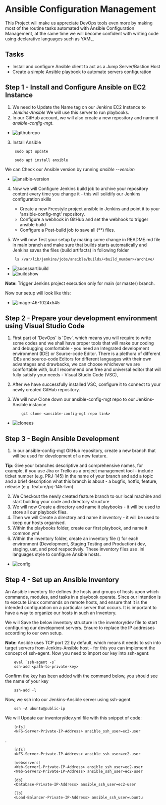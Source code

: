 # Ansible Configuration Management

This Project will make us appreciate DevOps tools even more by making most of the routine tasks automated with Ansible Configuration Management, at the same time we will become confident 
with writing code using declarative languages such as YAML.

## Tasks

- Install and configure Ansible client to act as a Jump Server/Bastion Host
- Create a simple Ansible playbook to automate servers configuration

## Step 1 - Install and Configure Ansible on EC2 Instance
1. We need to Update the Name tag on our Jenkins EC2 Instance to _Jenkins-Ansible_ We will use this server to run playbooks.
2. In our GitHub account, we will also create a new repository and name it _ansible-config-mgt_.

- ![githubrepo](https://github.com/user-attachments/assets/654c95f9-2273-4c03-8095-88aa046f06f9)

3. Install Ansible

        sudo apt update
        
        sudo apt install ansible

  We can Check our Ansible version by running _ansible --version_

- ![ansible-version](https://github.com/user-attachments/assets/b6a41e15-a3f7-45c1-afe5-9f33f2dffc7c)

4. Now we will Configure Jenkins build job to archive your repository content every time you change it - this will solidify our Jenkins configuration skills

   - Create a new Freestyle project ansible in Jenkins and point it to your 'ansible-config-mgt' repository.
   - Configure a webhook in GitHub and set the webhook to trigger ansible build
   - Configure a Post-build job to save all (**) files.

5. We will now Test your setup by making some change in README.md file in main branch and make sure that builds starts automatically and Jenkins saves the files (build artifacts) in following folder

        ls /var/lib/jenkins/jobs/ansible/builds/<build_number>/archive/
   
- ![sucessartibuild](https://github.com/user-attachments/assets/e2bf8075-92f1-4e7a-95d3-e8d1d380e061)
- ![buildshow](https://github.com/user-attachments/assets/2929554d-788e-4805-96c7-5fc6fd5d920d)


**Note**: Trigger Jenkins project execution only for main (or master) branch.

Now our setup will look like this:
- ![image-46-1024x545](https://github.com/user-attachments/assets/f290bb8a-834b-439b-b641-9108e27f8911)


## Step 2 - Prepare your development environment using Visual Studio Code

1. First part of 'DevOps' is 'Dev', which means you will require to write some codes and we shall have proper tools that will make our coding and debugging comfortable - you need an Integrated development environment (IDE) or Source-code Editor. There is a plethora of different IDEs and source-code Editors for different languages with their own advantages and drawbacks, we can choose whichever we are comfortable with, but I recommend one free and universal editor that will fully satisfy your needs - Visual Studio Code (VSC), 
2. After we have successfully installed VSC, configure it to connect to your newly created GitHub repository.
3. We will now Clone down our ansible-config-mgt repo to our Jenkins-Ansible instance

           git clone <ansible-config-mgt repo link>

- ![clonees](https://github.com/user-attachments/assets/e92abfc8-ac06-4d7f-abe6-97df1f2b9705)

## Step 3 - Begin Ansible Development

1. In our ansible-config-mgt GitHub repository, create a new branch that will be used for development of a new feature.

**Tip**: Give your branches descriptive and comprehensive names, for example, if you use Jira or Trello as a project management tool - include ticket number (e.g. PRJ-145) in the name of your branch and add a topic and a brief description what this branch is about - a bugfix, hotfix, feature, release (e.g. feature/prj-145-lvm)

2. We Checkout the newly created feature branch to our local machine and start building your code and directory structure
3. We will now Create a directory and name it playbooks - it will be used to store all our playbook files.
4. Then we will Create a directory and name it inventory - it will be used to keep our hosts organised.
5. Within the playbooks folder, create our first playbook, and name it common.yml
6. Within the inventory folder, create an inventory file () for each environment (Development, Staging Testing and Production) dev, staging, uat, and prod respectively. These inventory files use .ini languages style to configure Ansible hosts.
   
- ![config](https://github.com/user-attachments/assets/1075a564-de5a-4314-b05c-79ec6ce17971)


## Step 4 - Set up an Ansible Inventory

An Ansible inventory file defines the hosts and groups of hosts upon which commands, modules, and tasks in a playbook operate. Since our intention is to execute Linux commands on remote hosts, and ensure that it is the intended configuration on a particular server that occurs. It is important to have a way to organize our hosts in such an Inventory.

We will Save the below inventory structure in the inventory/dev file to start configuring our development servers. Ensure to replace the IP addresses according to our own setup.

**Note**: Ansible uses TCP port 22 by default, which means it needs to ssh into target servers from Jenkins-Ansible host - for this you can implement the concept of ssh-agent. Now you need to import our key into ssh-agent:

        eval `ssh-agent -s`
        ssh-add <path-to-private-key>
        
Confirm the key has been added with the command below, you should see the name of your key


        ssh-add -l 

Now, we ssh into our Jenkins-Ansible server using ssh-agent

        ssh -A ubuntu@public-ip


We will Update our inventory/dev.yml file with this snippet of code:

        [nfs]
        <NFS-Server-Private-IP-Address> ansible_ssh_user=ec2-user
.

        [nfs]
        <NFS-Server-Private-IP-Address> ansible_ssh_user=ec2-user
        
        [webservers]
        <Web-Server1-Private-IP-Address> ansible_ssh_user=ec2-user
        <Web-Server2-Private-IP-Address> ansible_ssh_user=ec2-user
        
        [db]
        <Database-Private-IP-Address> ansible_ssh_user=ec2-user 
        
        [lb]
        <Load-Balancer-Private-IP-Address> ansible_ssh_user=ubuntu




















































































































